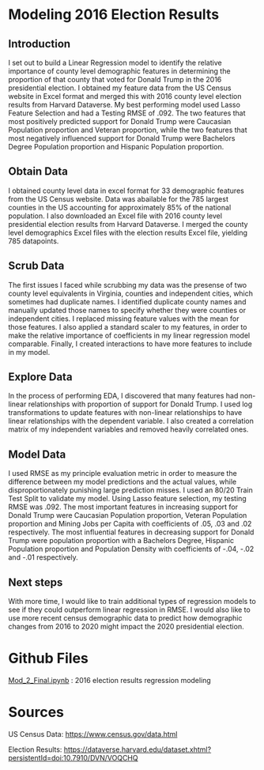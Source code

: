 # Modeling 2016 Election Results
## Introduction
I set out to build a Linear Regression model to identify the relative importance of county level demographic features in determining the proportion of that county that voted for Donald Trump in the 2016 presidential election.  I obtained my feature data from the US Census website in Excel format and merged this with 2016 county level election results from Harvard Dataverse.  My best performing model used Lasso Feature Selection and had a Testing RMSE of .092.  The two features that most positively predicted support for Donald Trump were Caucasian Population proportion and Veteran proportion, while the two features that most negatively influenced support for Donald Trump were Bachelors Degree Population proportion and Hispanic Population proportion.

## Obtain Data
I obtained county level data in excel format for 33 demographic features from the US Census website.  Data was abailable for the 785 largest counties in the US accounting for approximately 85% of the national population.  I also downloaded an Excel file with 2016 county level presidential election results from Harvard Dataverse.  I merged the county level demographics Excel files with the election results Excel file, yielding 785 datapoints.  

## Scrub Data
The first issues I faced while scrubbing my data was the presense of two county level equivalents in Virginia, counties and independent cities, which sometimes had duplicate names.  I identified duplicate county names and manually updated those names to specify whether they were counties or independent cities.  I replaced missing feature values with the mean for those features.  I also applied a standard scaler to my features, in order to make the relative importance of coefficients in my linear regression model comparable.  Finally, I created interactions to have more features to include in my model.

## Explore Data
In the process of performing EDA, I discovered that many features had non-linear relationships with proportion of support for Donald Trump.  I used log transformations to update features with non-linear relationships to have linear relationships with the dependent variable.  I also created a correlation matrix of my independent variables and removed heavily correlated ones.

## Model Data
I used RMSE as my principle evaluation metric in order to measure the difference between my model predictions and the actual values, while disproportionately punishing large prediction misses. I used an 80/20 Train Test Split to validate my model.  Using Lasso feature selection, my testing RMSE was .092.  The most important features in increasing support for Donald Trump were Caucasian Population proportion, Veteran Population proportion and Mining Jobs per Capita with coefficients of .05, .03 and .02 respectively.  The most influential features in decreasing support for Donald Trump were population proportion with a Bachelors Degree, Hispanic Population proportion and Population Density with coefficients of -.04, -.02 and -.01 respectively.

## Next steps
With more time, I would like to train additional types of regression models to see if they could outperform linear regression in RMSE.  I would also like to use more recent census demographic data to predict how demographic changes from 2016 to 2020 might impact the 2020 presidential election.

# Github Files
[Mod_2_Final.ipynb](https://github.com/blantj/Mod_2_Project/blob/master/Mod_2_Final.ipynb) :  2016 election results regression modeling

# Sources
US Census Data: https://www.census.gov/data.html

Election Results: https://dataverse.harvard.edu/dataset.xhtml?persistentId=doi:10.7910/DVN/VOQCHQ

